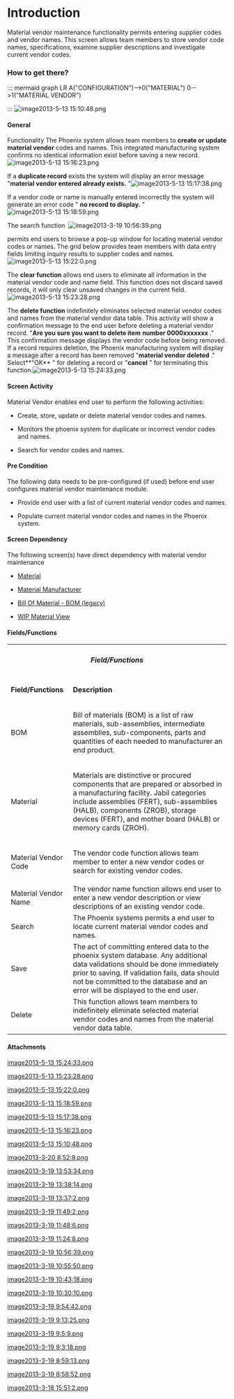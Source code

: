 # Introduction

Material vendor maintenance functionality permits entering supplier codes and vendor names. This screen allows team members to store vendor code names, specifications, examine supplier descriptions and investigate current vendor codes. 



### How to get there?



::: mermaid
graph LR
A("CONFIGURATION")-->0("MATERIAL")
0-->1("MATERIAL VENDOR")

:::
![image2013-5-13 15:10:48.png](/.attachments/29919398.png)





#### General 


Functionality
The Phoenix system allows team members to
**create or update material vendor** codes and names. This integrated manufacturing system confirms no identical information exist before saving a new record. ![image2013-5-13 15:16:23.png](/.attachments/29919397.png)


If a 
**duplicate record** exists the system will display an error message "**material vendor entered already exists.** "![image2013-5-13 15:17:38.png](/.attachments/29919396.png)



If a vendor code or name is manually entered incorrectly the system will generate an error code "
**no record to display.** "![image2013-5-13 15:18:59.png](/.attachments/29919395.png)



The search function 
![image2013-3-19 10:56:39.png](/.attachments/29919406.png)


permits end users to browse a pop-up window for locating material vendor codes or names. The grid below provides team members with data entry fields limiting inquiry results to supplier codes and names. 
![image2013-5-13 15:22:0.png](/.attachments/29919394.png)




The 
**clear function** allows end users to eliminate all information in the material vendor code and name field. This function does not discard saved records, it will only clear unsaved changes in the current field. ![image2013-5-13 15:23:28.png](/.attachments/29919393.png)



The 
**delete function** indefinitely eliminates selected material vendor codes and names from the material vendor data table. This activity will show a confirmation message to the end user before deleting a material vendor record. "**Are you sure you want to delete item** **number 0000xxxxxxx** ." This confirmation message displays the vendor code before being removed. If a record requires deletion, the Phoenix manufacturing system will display a message after a record has been removed "**material vendor deleted** ." Select**"OK** " for deleting a record or "**cancel** " for terminating this function.![image2013-5-13 15:24:33.png](/.attachments/29919392.png)





#### Screen Activity


Material Vendor enables end user to perform the following activities:

- Create, store, update or delete material vendor codes and names.

- Monitors the phoenix system for duplicate or incorrect vendor codes and names.

- Search for vendor codes and names.


#### Pre Condition


The following data needs to be pre-configured (if used) before end user configures material vendor maintenance module. 

- Provide end user with a list of current material vendor codes and names.

- Populate current material vendor codes and names in the Phoenix system.



#### Screen Dependency


The following screen(s) have direct dependency with material vendor maintenance 

- [Material](/iFactory-JGP-MES/iFactory-JGP-MES-Home/iFactory-JGP-MS/CONTENT/Product/Material.md)

- [Material Manufacturer](/iFactory-JGP-MES/iFactory-JGP-MES-Home/iFactory-JGP-MS/CONTENT/Product/Inventory-ID/Material-Manufacturer.md)

- [Bill Of Material - BOM (legacy)](/iFactory-JGP-MES/iFactory-JGP-MES-Home/iFactory-JGP-MS/CONTENT/Product/Bill-Of-Material-%2D-BOM/Bill-Of-Material-%2D-BOM-(legacy).md)

- [WIP Material View](/iFactory-JGP-MES/iFactory-JGP-MES-Home/iFactory-JGP-MS/CONTENT/Report/Dashboard/WIP-Material-View.md)



#### Fields/Functions



<table class="confluenceTable"><tbody><tr><td colspan="2" style="text-align: center;" class="confluenceTd"><h5 id="MaterialVendor-Field/Functions">Field/Functions</h5></td></tr><tr><td class="highlight confluenceTd"><p><strong>Field/Functions</strong></p></td><td class="highlight confluenceTd"><p><strong>Description</strong></p></td></tr><tr><td class="confluenceTd"><p>BOM</p></td><td class="confluenceTd"><p>Bill of materials (BOM) is a list of raw materials, sub-assemblies, intermediate assemblies, sub-components, parts and quantities of each needed to manufacturer an end product.</p></td></tr><tr><td class="confluenceTd"><p>Material</p></td><td class="confluenceTd"><p>Materials are distinctive or procured components that are prepared or absorbed in a manufacturing facility. Jabil categories include assemblies (FERT), sub-assemblies (HALB), components (ZROB), storage devices (FERT), and mother board (HALB) or memory cards (ZROH).</p></td></tr><tr><td class="confluenceTd"><p>Material Vendor Code</p></td><td class="confluenceTd"><p>The vendor code function allows team member to enter a new vendor codes or search for existing vendor codes.</p></td></tr><tr><td colspan="1" class="confluenceTd">Material Vendor Name</td><td colspan="1" class="confluenceTd">The vendor name function allows end user to enter a new vendor description or view descriptions of an existing vendor code.</td></tr><tr><td colspan="1" class="confluenceTd">Search</td><td colspan="1" class="confluenceTd">The Phoenix systems permits a end user to locate current material vendor codes and names.</td></tr><tr><td colspan="1" class="confluenceTd">Save</td><td colspan="1" class="confluenceTd"><span>The act of committing entered data to the phoenix system database. Any additional data validations should be done immediately prior to saving. If validation fails, data should not be committed to the database and an error will be displayed to the end user. </span></td></tr><tr><td colspan="1" class="confluenceTd">Delete</td><td colspan="1" class="confluenceTd">This function allows team members to indefinitely eliminate selected material vendor codes and names from the material vendor data table.</td></tr></tbody></table>



#### Attachments

[image2013-5-13 15:24:33.png](/.attachments/29919392.png)
[image2013-5-13 15:23:28.png](/.attachments/29919393.png)
[image2013-5-13 15:22:0.png](/.attachments/29919394.png)
[image2013-5-13 15:18:59.png](/.attachments/29919395.png)
[image2013-5-13 15:17:38.png](/.attachments/29919396.png)
[image2013-5-13 15:16:23.png](/.attachments/29919397.png)
[image2013-5-13 15:10:48.png](/.attachments/29919398.png)
[image2013-3-20 8:52:9.png](/.attachments/29919399.png)
[image2013-3-19 13:53:34.png](/.attachments/29919400.png)
[image2013-3-19 13:38:14.png](/.attachments/29919401.png)
[image2013-3-19 13:37:2.png](/.attachments/29919402.png)
[image2013-3-19 11:49:2.png](/.attachments/29919403.png)
[image2013-3-19 11:48:6.png](/.attachments/29919404.png)
[image2013-3-19 11:24:8.png](/.attachments/29919405.png)
[image2013-3-19 10:56:39.png](/.attachments/29919406.png)
[image2013-3-19 10:55:50.png](/.attachments/29919407.png)
[image2013-3-19 10:43:18.png](/.attachments/29919408.png)
[image2013-3-19 10:30:10.png](/.attachments/29919409.png)
[image2013-3-19 9:54:42.png](/.attachments/29919410.png)
[image2013-3-19 9:13:25.png](/.attachments/29919411.png)
[image2013-3-19 9:5:9.png](/.attachments/29919412.png)
[image2013-3-19 9:3:18.png](/.attachments/29919413.png)
[image2013-3-19 8:59:13.png](/.attachments/29919414.png)
[image2013-3-19 8:58:52.png](/.attachments/29919415.png)
[image2013-3-18 15:51:2.png](/.attachments/29919416.png)
